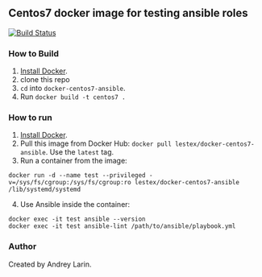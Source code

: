 ## Centos7 docker image for testing ansible roles
[![Build Status](https://travis-ci.org/lestex/docker-centos7-ansible.svg?branch=master)](https://travis-ci.org/lestex/docker-centos7-ansible)

### How to Build

  1. [Install Docker](https://docs.docker.com/engine/installation/).
  2. clone this repo
  3. `cd` into `docker-centos7-ansible`.
  4. Run `docker build -t centos7 .`

### How to run

  1. [Install Docker](https://docs.docker.com/engine/installation/).
  2. Pull this image from Docker Hub: `docker pull lestex/docker-centos7-ansible`. Use the `latest` tag.
  3. Run a container from the image: 
  ```
  docker run -d --name test --privileged -v=/sys/fs/cgroup:/sys/fs/cgroup:ro lestex/docker-centos7-ansible /lib/systemd/systemd
```
  4. Use Ansible inside the container:
  
```
docker exec -it test ansible --version
docker exec -it test ansible-lint /path/to/ansible/playbook.yml
```

### Author

Created by Andrey Larin.
